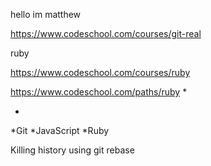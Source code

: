 hello im matthew
 

https://www.codeschool.com/courses/git-real

ruby

https://www.codeschool.com/courses/ruby

https://www.codeschool.com/paths/ruby
*

*


*Git
*JavaScript
*Ruby


Killing history using git rebase
